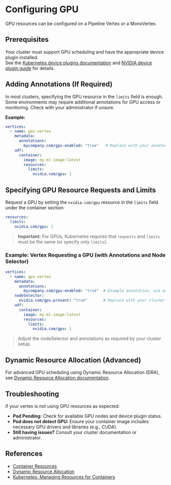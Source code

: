 # Configuring GPU

GPU resources can be configured on a Pipeline Vertex or a MonoVertex.

## Prerequisites

Your cluster must support GPU scheduling and have the appropriate device plugin installed.  
See the [Kubernetes device plugins documentation](https://kubernetes.io/docs/concepts/extend-kubernetes/compute-storage-net/device-plugins/) and [NVIDIA device plugin guide](https://github.com/NVIDIA/k8s-device-plugin) for details.

## Adding Annotations (If Required)

In most clusters, specifying the GPU resource in the `limits` field is enough. Some environments may require additional annotations for GPU access or monitoring. Check with your administrator if unsure.

**Example:**

```yaml
vertices:
  - name: gpu-vertex
    metadata:
      annotations:
        mycompany.com/gpu-enabled: "true"   # Replace with your annotation key and value
    udf:
      container:
        image: my-ml-image:latest
        resources:
          limits:
            nvidia.com/gpu: 1
```

## Specifying GPU Resource Requests and Limits

Request a GPU by setting the `nvidia.com/gpu` resource in the `limits` field under the container section:

```yaml
resources:
  limits:
    nvidia.com/gpu: 1
```

> **Important:**
> For GPUs, Kubernetes requires that `requests` and `limits` must be the same (or specify only `limits`).

### Example: Vertex Requesting a GPU (with Annotations and Node Selector)

```yaml
vertices:
  - name: gpu-vertex
    metadata:
      annotations:
        mycompany.com/gpu-enabled: "true"  # Example annotation, use only if required by your cluster
    nodeSelector:
      nvidia.com/gpu.present: "true"       # Replace with your cluster's GPU node label
    udf:
      container:
        image: my-ml-image:latest
        resources:
          limits:
            nvidia.com/gpu: 1
```

> Adjust the nodeSelector and annotations as required by your cluster setup.

## Dynamic Resource Allocation (Advanced)

For advanced GPU scheduling using Dynamic Resource Allocation (DRA), see [Dynamic Resource Allocation documentation](./configuration/dra.md).

## Troubleshooting

If your vertex is not using GPU resources as expected:
- **Pod Pending:** Check for available GPU nodes and device plugin status.
- **Pod does not detect GPU:** Ensure your container image includes necessary GPU drivers and libraries (e.g., CUDA).
- **Still having issues?** Consult your cluster documentation or administrator.

## References

- [Container Resources](./configuration/container-resources.md)
- [Dynamic Resource Allocation](./configuration/dra.md)
- [Kubernetes: Managing Resources for Containers](https://kubernetes.io/docs/concepts/configuration/manage-resources-containers/)
